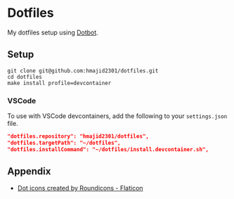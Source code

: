 # Dotfiles

My dotfiles setup using [Dotbot](https://github.com/anishathalye/dotbot/).


## Setup

```
git clone git@github.com:hmajid2301/dotfiles.git
cd dotfiles 
make install profile=devcontainer
```

### VSCode

To use with VSCode devcontainers, add the following to your `settings.json` file.


```json
"dotfiles.repository": "hmajid2301/dotfiles",
"dotfiles.targetPath": "~/dotfiles",
"dotfiles.installCommand": "~/dotfiles/install.devcontainer.sh",
```

## Appendix

- <a href="https://www.flaticon.com/free-icons/dot" title="dot icons">Dot icons created by Roundicons - Flaticon</a>
